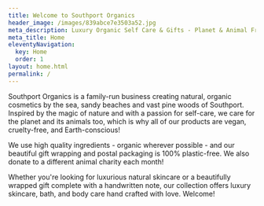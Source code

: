 ```yaml
---
title: Welcome to Southport Organics
header_image: /images/839abce7e3503a52.jpg
meta_description: Luxury Organic Self Care & Gifts - Planet & Animal Friendly
meta_title: Home
eleventyNavigation:
  key: Home
  order: 1
layout: home.html
permalink: /
---
```

Southport Organics is a family-run business creating natural, organic cosmetics by the sea, sandy beaches and vast pine woods of Southport. Inspired by the magic of nature and with a passion for self-care, we care for the planet and its animals too, which is why all of our products are vegan, cruelty-free, and Earth-conscious!

We use high quality ingredients - organic wherever possible - and our beautiful gift wrapping and postal packaging is 100% plastic-free. We also donate to a different animal charity each month!

Whether you're looking for luxurious natural skincare or a beautifully wrapped gift complete with a handwritten note, our collection offers luxury skincare, bath, and body care hand crafted with love. Welcome!

